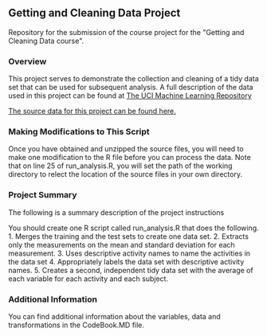 ## Getting and Cleaning Data Project

Repository for the submission of the course project for the "Getting and Cleaning Data course".

### Overview

This project serves to demonstrate the collection and cleaning of a tidy data set that can be used for subsequent analysis. A full description of the data used in this project can be found at [The UCI Machine Learning Repository](http://archive.ics.uci.edu/ml/datasets/Human+Activity+Recognition+Using+Smartphones)

[The source data for this project can be found here.](https://d396qusza40orc.cloudfront.net/getdata%2Fprojectfiles%2FUCI%20HAR%20Dataset.zip)

### Making Modifications to This Script

Once you have obtained and unzipped the source files, you will need to make one modification to the R file before you can process the data. Note that on line 25 of run_analysis.R, you will set the path of the working directory to relect the location of the source files in your own directory.

### Project Summary

The following is a summary description of the project instructions

You should create one R script called run_analysis.R that does the following. 1. Merges the training and the test sets to create one data set. 2. Extracts only the measurements on the mean and standard deviation for each measurement. 3. Uses descriptive activity names to name the activities in the data set 4. Appropriately labels the data set with descriptive activity names. 5. Creates a second, independent tidy data set with the average of each variable for each activity and each subject.

### Additional Information

You can find additional information about the variables, data and transformations in the CodeBook.MD file.
